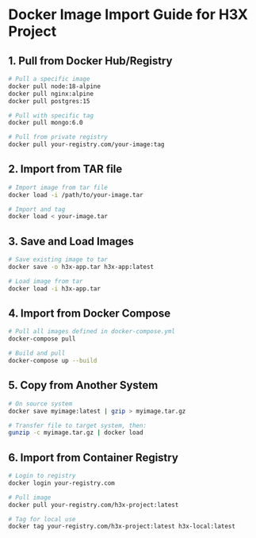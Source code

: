 # Docker Image Import Guide for H3X Project

## 1. Pull from Docker Hub/Registry

```bash
# Pull a specific image
docker pull node:18-alpine
docker pull nginx:alpine
docker pull postgres:15

# Pull with specific tag
docker pull mongo:6.0

# Pull from private registry
docker pull your-registry.com/your-image:tag
```

## 2. Import from TAR file

```bash
# Import image from tar file
docker load -i /path/to/your-image.tar

# Import and tag
docker load < your-image.tar
```

## 3. Save and Load Images

```bash
# Save existing image to tar
docker save -o h3x-app.tar h3x-app:latest

# Load image from tar
docker load -i h3x-app.tar
```

## 4. Import from Docker Compose

```bash
# Pull all images defined in docker-compose.yml
docker-compose pull

# Build and pull
docker-compose up --build
```

## 5. Copy from Another System

```bash
# On source system
docker save myimage:latest | gzip > myimage.tar.gz

# Transfer file to target system, then:
gunzip -c myimage.tar.gz | docker load
```

## 6. Import from Container Registry

```bash
# Login to registry
docker login your-registry.com

# Pull image
docker pull your-registry.com/h3x-project:latest

# Tag for local use
docker tag your-registry.com/h3x-project:latest h3x-local:latest
```
